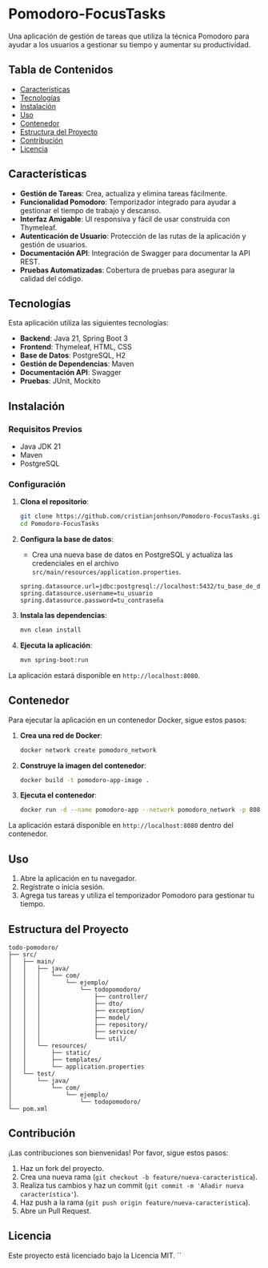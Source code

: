 # Pomodoro-FocusTasks

Una aplicación de gestión de tareas que utiliza la técnica Pomodoro para ayudar a los usuarios a gestionar su tiempo y aumentar su productividad.

## Tabla de Contenidos

- [Características](#características)
- [Tecnologías](#tecnologías)
- [Instalación](#instalación)
- [Uso](#uso)
- [Contenedor](#contenedor)
- [Estructura del Proyecto](#estructura-del-proyecto)
- [Contribución](#contribución)
- [Licencia](#licencia)

## Características

- **Gestión de Tareas**: Crea, actualiza y elimina tareas fácilmente.
- **Funcionalidad Pomodoro**: Temporizador integrado para ayudar a gestionar el tiempo de trabajo y descanso.
- **Interfaz Amigable**: UI responsiva y fácil de usar construida con Thymeleaf.
- **Autenticación de Usuario**: Protección de las rutas de la aplicación y gestión de usuarios.
- **Documentación API**: Integración de Swagger para documentar la API REST.
- **Pruebas Automatizadas**: Cobertura de pruebas para asegurar la calidad del código.

## Tecnologías

Esta aplicación utiliza las siguientes tecnologías:

- **Backend**: Java 21, Spring Boot 3
- **Frontend**: Thymeleaf, HTML, CSS
- **Base de Datos**: PostgreSQL, H2
- **Gestión de Dependencias**: Maven
- **Documentación API**: Swagger
- **Pruebas**: JUnit, Mockito

## Instalación

### Requisitos Previos

- Java JDK 21
- Maven
- PostgreSQL

### Configuración

1. **Clona el repositorio**:

   ```bash
   git clone https://github.com/cristianjonhson/Pomodoro-FocusTasks.git
   cd Pomodoro-FocusTasks
   ```
   
2. **Configura la base de datos**:
   - Crea una nueva base de datos en PostgreSQL y actualiza las credenciales en el archivo `src/main/resources/application.properties`.

   ```properties 
   spring.datasource.url=jdbc:postgresql://localhost:5432/tu_base_de_datos
   spring.datasource.username=tu_usuario
   spring.datasource.password=tu_contraseña
   ```

3. **Instala las dependencias**:

   ```bash
   mvn clean install
   ```

4. **Ejecuta la aplicación**:

   ```bash
   mvn spring-boot:run
   ```

La aplicación estará disponible en `http://localhost:8080`.

## Contenedor

Para ejecutar la aplicación en un contenedor Docker, sigue estos pasos:

1. **Crea una red de Docker**:

   ```bash
   docker network create pomodoro_network 
   ```

2. **Construye la imagen del contenedor**:

   ```bash
   docker build -t pomodoro-app-image . 
   ```

3. **Ejecuta el contenedor**:

   ```bash
   docker run -d --name pomodoro-app --network pomodoro_network -p 8080:8080 -e SPRING_DATASOURCE_URL="jdbc:h2:mem:testdb;DB_CLOSE_DELAY=-1;DB_CLOSE_ON_EXIT=FALSE" -e SPRING_APPLICATION_NAME="Pomodoro-FocusTasks" pomodoro-app-image
   ```

La aplicación estará disponible en `http://localhost:8080` dentro del contenedor.

## Uso

1. Abre la aplicación en tu navegador.
2. Regístrate o inicia sesión.
3. Agrega tus tareas y utiliza el temporizador Pomodoro para gestionar tu tiempo.

## Estructura del Proyecto

```plaintext
todo-pomodoro/
├── src/
│   ├── main/
│   │   ├── java/
│   │   │   └── com/
│   │   │       └── ejemplo/
│   │   │           └── todopomodoro/
│   │   │               ├── controller/
│   │   │               ├── dto/
│   │   │               ├── exception/
│   │   │               ├── model/
│   │   │               ├── repository/
│   │   │               ├── service/
│   │   │               └── util/
│   │   └── resources/
│   │       ├── static/
│   │       ├── templates/
│   │       └── application.properties
│   └── test/
│       └── java/
│           └── com/
│               └── ejemplo/
│                   └── todopomodoro/
└── pom.xml
```

## Contribución

¡Las contribuciones son bienvenidas! Por favor, sigue estos pasos:

1. Haz un fork del proyecto.
2. Crea una nueva rama (`git checkout -b feature/nueva-caracteristica`).
3. Realiza tus cambios y haz un commit (`git commit -m 'Añadir nueva característica'`).
4. Haz push a la rama (`git push origin feature/nueva-caracteristica`).
5. Abre un Pull Request.

## Licencia

Este proyecto está licenciado bajo la Licencia MIT.
``
